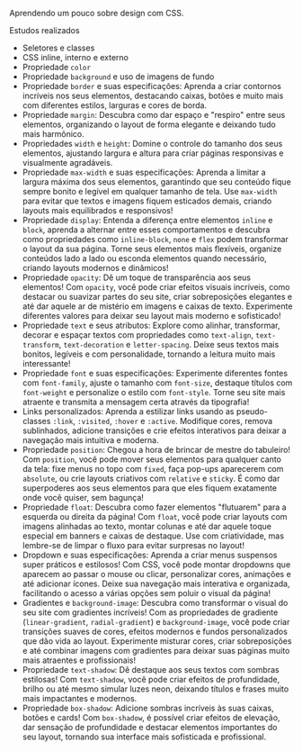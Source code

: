 Aprendendo um pouco sobre design com CSS.

Estudos realizados

- Seletores e classes
- CSS inline, interno e externo
- Propriedade `color`
- Propriedade `background` e uso de imagens de fundo
- Propriedade `border` e suas especificações: Aprenda a criar contornos incríveis nos seus elementos, destacando caixas, botões e muito mais com diferentes estilos, larguras e cores de borda.
- Propriedade `margin`: Descubra como dar espaço e "respiro" entre seus elementos, organizando o layout de forma elegante e deixando tudo mais harmônico.
- Propriedades `width` e `height`: Domine o controle do tamanho dos seus elementos, ajustando largura e altura para criar páginas responsivas e visualmente agradáveis.
- Propriedade `max-width` e suas especificações: Aprenda a limitar a largura máxima dos seus elementos, garantindo que seu conteúdo fique sempre bonito e legível em qualquer tamanho de tela. Use `max-width` para evitar que textos e imagens fiquem esticados demais, criando layouts mais equilibrados e responsivos!
- Propriedade `display`: Entenda a diferença entre elementos `inline` e `block`, aprenda a alternar entre esses comportamentos e descubra como propriedades como `inline-block`, `none` e `flex` podem transformar o layout da sua página. Torne seus elementos mais flexíveis, organize conteúdos lado a lado ou esconda elementos quando necessário, criando layouts modernos e dinâmicos!
- Propriedade `opacity`: Dê um toque de transparência aos seus elementos! Com `opacity`, você pode criar efeitos visuais incríveis, como destacar ou suavizar partes do seu site, criar sobreposições elegantes e até dar aquele ar de mistério em imagens e caixas de texto. Experimente diferentes valores para deixar seu layout mais moderno e sofisticado!
- Propriedade `text` e seus atributos: Explore como alinhar, transformar, decorar e espaçar textos com propriedades como `text-align`, `text-transform`, `text-decoration` e `letter-spacing`. Deixe seus textos mais bonitos, legíveis e com personalidade, tornando a leitura muito mais interessante!
- Propriedade `font` e suas especificações: Experimente diferentes fontes com `font-family`, ajuste o tamanho com `font-size`, destaque títulos com `font-weight` e personalize o estilo com `font-style`. Torne seu site mais atraente e transmita a mensagem certa através da tipografia!
- Links personalizados: Aprenda a estilizar links usando as pseudo-classes `:link`, `:visited`, `:hover` e `:active`. Modifique cores, remova sublinhados, adicione transições e crie efeitos interativos para deixar a navegação mais intuitiva e moderna.
- Propriedade `position`: Chegou a hora de brincar de mestre do tabuleiro! Com `position`, você pode mover seus elementos para qualquer canto da tela: fixe menus no topo com `fixed`, faça pop-ups aparecerem com `absolute`, ou crie layouts criativos com `relative` e `sticky`. É como dar superpoderes aos seus elementos para que eles fiquem exatamente onde você quiser, sem bagunça!
- Propriedade `float`: Descubra como fazer elementos "flutuarem" para a esquerda ou direita da página! Com `float`, você pode criar layouts com imagens alinhadas ao texto, montar colunas e até dar aquele toque especial em banners e caixas de destaque. Use com criatividade, mas lembre-se de limpar o fluxo para evitar surpresas no layout!
- Dropdown e suas especificações: Aprenda a criar menus suspensos super práticos e estilosos! Com CSS, você pode montar dropdowns que aparecem ao passar o mouse ou clicar, personalizar cores, animações e até adicionar ícones. Deixe sua navegação mais interativa e organizada, facilitando o acesso a várias opções sem poluir o visual da página!
- Gradientes e `background-image`: Descubra como transformar o visual do seu site com gradientes incríveis! Com as propriedades de gradiente (`linear-gradient`, `radial-gradient`) e `background-image`, você pode criar transições suaves de cores, efeitos modernos e fundos personalizados que dão vida ao layout. Experimente misturar cores, criar sobreposições e até combinar imagens com gradientes para deixar suas páginas muito mais atraentes e profissionais!
- Propriedade `text-shadow`: Dê destaque aos seus textos com sombras estilosas! Com `text-shadow`, você pode criar efeitos de profundidade, brilho ou até mesmo simular luzes neon, deixando títulos e frases muito mais impactantes e modernos.
- Propriedade `box-shadow`: Adicione sombras incríveis às suas caixas, botões e cards! Com `box-shadow`, é possível criar efeitos de elevação, dar sensação de profundidade e destacar elementos importantes do seu layout, tornando sua interface mais sofisticada e profissional.
